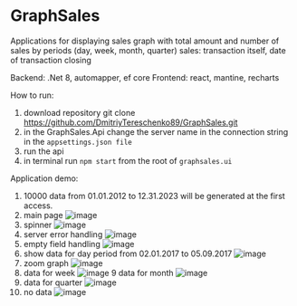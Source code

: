 # GraphSales
Applications for displaying sales graph with total amount and number of sales by periods (day, week, month, quarter)
sales: transaction itself, date of transaction closing

Backend: .Net 8, automapper, ef core
Frontend: react, mantine, recharts

How to run:
1. download repository git clone https://github.com/DmitriyTereschenko89/GraphSales.git
2. in the GraphSales.Api change the server name in the connection string in the `appsettings.json file`
3. run the api
4. in terminal run `npm start` from the root of `graphsales.ui`
   
Application demo:
1. 10000 data from 01.01.2012 to 12.31.2023 will be generated at the first access.
2. main page
   ![image](https://github.com/DmitriyTereschenko89/GraphSales/assets/120090144/7baec974-31b2-4cff-abeb-54795f87eed2)
3. spinner
   ![image](https://github.com/DmitriyTereschenko89/GraphSales/assets/120090144/02e44f6a-436c-4acf-a343-151def0c411a)
4. server error handling
   ![image](https://github.com/DmitriyTereschenko89/GraphSales/assets/120090144/36ae1e04-2c86-424c-9b0d-749b0ff10968)
5. empty field handling
  ![image](https://github.com/DmitriyTereschenko89/GraphSales/assets/120090144/eb6751a1-41ef-4602-af18-0a9750784e21)
6. show data for day period from 02.01.2017 to 05.09.2017
  ![image](https://github.com/DmitriyTereschenko89/GraphSales/assets/120090144/fd0f69e1-53b3-47aa-9db7-ae232623a9e1)
7. zoom graph
  ![image](https://github.com/DmitriyTereschenko89/GraphSales/assets/120090144/3869dea6-6c83-44da-b65a-891a3da1706e)
8. data for week
  ![image](https://github.com/DmitriyTereschenko89/GraphSales/assets/120090144/644ac60e-e80a-4df2-afc1-6b43f22ef444)
9 data for month
  ![image](https://github.com/DmitriyTereschenko89/GraphSales/assets/120090144/8ffc2fba-22c1-4c86-b687-593523e1e8c3)
10. data for quarter
  ![image](https://github.com/DmitriyTereschenko89/GraphSales/assets/120090144/90262cd9-cc58-4c34-88ad-0d67d73df47f)
11. no data
  ![image](https://github.com/DmitriyTereschenko89/GraphSales/assets/120090144/38c8e277-678c-4269-a4f9-c64c83bf9b5e)



